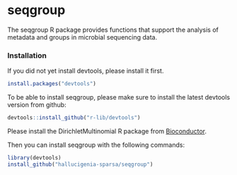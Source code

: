 # seqgroup

The seqgroup R package provides functions that support the analysis of metadata and groups in microbial sequencing data.

### Installation

If you did not yet install devtools, please install it first.

```r
install.packages("devtools")
```

To be able to install seqgroup, please make sure to 
install the latest devtools version from github:

```r
devtools::install_github("r-lib/devtools")
```

Please install the DirichletMultinomial R package from [Bioconductor](http://bioconductor.org/packages/release/bioc/html/DirichletMultinomial.html).

Then you can install seqgroup with the following commands:

```r
library(devtools)
install_github("hallucigenia-sparsa/seqgroup")
```
